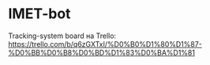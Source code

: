 # IMET-bot

Tracking-system board на Trello: https://trello.com/b/q6zGXTxI/%D0%B0%D1%80%D1%87-%D0%BB%D0%B8%D0%BD%D1%83%D0%BA%D1%81
